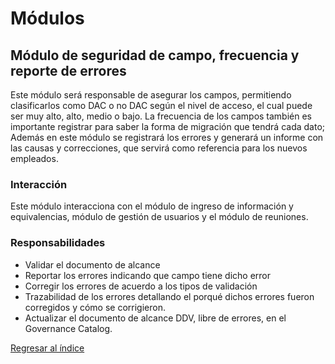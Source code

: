 # Módulos

## Módulo de seguridad de campo, frecuencia y reporte de errores


Este módulo será responsable de asegurar los campos, permitiendo clasificarlos como DAC o no DAC según el 
nivel de acceso, el cual puede ser muy alto, alto, medio o bajo.
La frecuencia de los campos también es importante registrar para saber la forma de migración que 
tendrá cada dato; Además en este módulo se registrará los errores y generará 
un informe con las causas y correcciones, que servirá como referencia para los nuevos empleados.


### Interacción 

Este módulo interacciona con el módulo de ingreso de información y equivalencias, módulo de gestión de usuarios y el módulo de reuniones.

### Responsabilidades

* Validar el documento de alcance
* Reportar los errores indicando que campo tiene dicho error
* Corregir los errores de acuerdo a los tipos de validación
* Trazabilidad de los errores detallando el porqué dichos errores fueron corregidos y cómo se corrigieron.
* Actualizar el documento de alcance DDV, libre de errores, en el Governance Catalog.


[Regresar al índice](../README.md)  